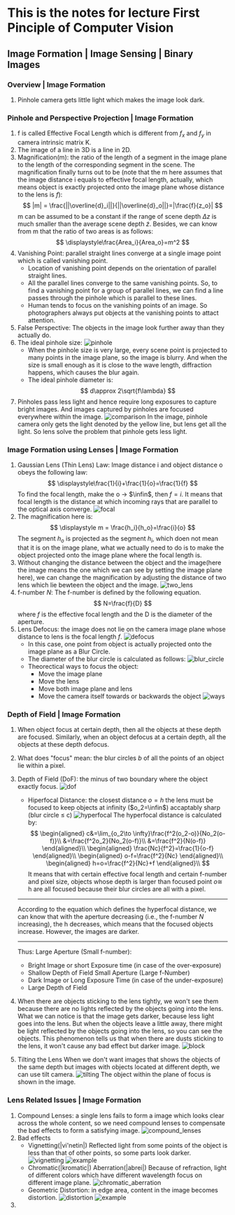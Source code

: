 # This is the notes for lecture First Pinciple of Computer Vision

## Image Formation | Image Sensing | Binary Images

### Overview | Image Formation
1. Pinhole camera gets little light which makes the image look dark.

### Pinhole and Perspective Projection | Image Formation
1. f is called Effective Focal Length which is different from $f_x$ and $f_y$ in camera intrinsic matrix K.
2. The image of a line in 3D is a line in 2D.
3. Magnification(m): the ratio of the length of a segment in the image plane to the length of the corresponding segment in the scene. The magnification finally turns out to be (note that the m here assumes that the image distance i equals to effective focal length, actually, which means object is exactly projected onto the image plane whose distance to the lens is $f$):
$$
|m| = \frac{||\overline{d}_i||}{||\overline{d}_o||}=|\frac{f}{z_o}|
$$
m can be assumed to be a constant if the range of scene depth $\Delta z$ is much smaller than the average scene depth $\widetilde{z}$. Besides, we can know from m that the ratio of two areas is as follows:
$$
\displaystyle\frac{Area_i}{Area_o}=m^2
$$
4. Vanishing Point: parallel straight lines converge at a single image point which is called vanishing point. 
   * Location of vanishing point depends on the orientation of parallel straight lines.
   * All the parallel lines converge to the same vanishing points. So, to find a vanishing point for a group of parallel lines, we can find a line passes through the pinhole which is parallel to these lines.
   * Human tends to focus on the vanishing points of an image. So photographers always put objects at the vanishing points to attact attention.
5. False Perspective: The objects in the image look further away than they actually do. 
6. The ideal pinhole size:
![pinhole](./images/pinhole_size.png)
   * When the pinhole size is very large, every scene point is projected to many points in the image plane, so the image is blurry. And when the size is small enough as it is close to the wave length, diffraction happens, which causes the blur again.
   * The ideal pinhole diameter is:
   $$
   d\approx 2\sqrt{f\lambda}
   $$
7. Pinholes pass less light and hence require long exposures to capture bright images. And images captured by pinholes are focused everywhere within the image.
![comparison](./images/comparison.png)
In the image, pinhole camera only gets the light denoted by the yellow line, but lens get all the light. So lens solve the problem that pinhole gets less light.

### Image Formation using Lenses | Image Formation
1. Gaussian Lens (Thin Lens) Law: Image distance i and object distance o obeys the following law:
$$
\displaystyle\frac{1}{i}+\frac{1}{o}=\frac{1}{f}
$$
To find the focal length, make the o -> $\infin$, then $f=i$. It means that focal length is the distance at which incoming rays that are parallel to the optical axis converge.
![focal](./images/focal.png)
2. The magnification here is:
$$
\displaystyle m = \frac{h_i}{h_o}=\frac{i}{o}
$$
The segment $h_o$ is projected as the segment $h_i$, which doen not mean that it is on the image plane, what we actually need to do is to make the object projected onto the image plane where the focal length is.
3. Without changing the distance between the object and the image(here the image means the one which we can see by setting the image plane here), we can change the magnification by adjusting the distance of two lens which lie bewteen the object and the image.
![two_lens](./images/two_lens.png)
4. f-number $N$: The f-number is defined by the following equation.
$$
N=\frac{f}{D}
$$
where $f$ is the effective focal length and the D is the diameter of the aperture.
5. Lens Defocus: the image does not lie on the camera image plane whose distance to lens is the focal length $f$.
   ![defocus](./images/defocus.png)
   * In this case, one point from object is actually projected onto the image plane as a Blur Circle.
   * The diameter of the blur circle is calculated as follows:
   ![blur_circle](./images/blur_circle.png)
   * Theorectical ways to focus the object:
     * Move the image plane
     * Move the lens
     * Move both image plane and lens
     * Move the camera itself towards or backwards the object
     ![ways](./images/ways_focus.png)

### Depth of Field | Image Formation
1. When object focus at certain depth, then all the objects at these depth are focused. Similarly, when an object defocus at a certain depth, all the objects at these depth defocus.
2. What does "focus" mean: the blur circles $b$ of all the points of an object lie within a pixel.
3. Depth of Field (DoF): the minus of two boundary where the object exactly focus.
   ![dof](./images/dof.png)
   * Hiperfocal Distance: the closest distance $o=h$ the lens must be focused to keep objects at infinity ($o_2=\infin$) accaptably sharp (blur circle $\le$ c)
   ![hyperfocal](./images/hyperfocal.png)
   The hyperfocal distance is calculated by:
   $$ 
   \begin{aligned}
   c&=\lim_{o_2\to \infty}\frac{f^2(o_2-o)}{No_2(o-f)}\\
   &=\frac{f^2o_2}{No_2(o-f)}\\
   &=\frac{f^2}{N(o-f)}
   \end{aligned}\\
   \begin{aligned}
    \frac{Nc}{f^2}=\frac{1}{o-f}
   \end{aligned}\\
   \begin{aligned}
    o-f=\frac{f^2}{Nc}
   \end{aligned}\\
   \begin{aligned}
    h=o=\frac{f^2}{Nc}+f
   \end{aligned}\\
   $$
   It means that with certain effective focal length and certain f-number and pixel size, objects whose depth is larger than focused point $o\cong$ h are all focused because their blur circles are all with a pixel.
   ---
   According to the equation which defines the hyperfocal distance, we can know that with the aperture decreasing (i.e., the f-number $N$ increasing), the h decreases, which means that the focused objects increase. However, the images are darker.
   
   ---
   Thus:
   Large Aperture (Small f-number):
     * Bright Image or short Exposure time (in case of the over-exposure)
     * Shallow Depth of Field
   Small Aperture (Large f-Number)
     * Dark Image or Long Exposure Time (in case of the under-exposure)
     * Large Depth of Field
4. When there are objects sticking to the lens tightly, we won't see them because there are no lights reflected by the objects going into the lens. What we can notice is that the image gets darker, because less light goes into the lens. But when the objects leave a little away, there might be light reflected by the objects going into the lens, so you can see the objects. This phenomenon tells us that when there are dusts sticking to the lens, it won't cause any bad effect but darker image.
![block](./images/block.png)
5. Tilting the Lens
When we don't want images that shows the objects of the same depth but images with objects located at different depth, we can use tilt camera.
![tilting](./images/tilting.png)
The object within the plane of focus is shown in the image.

### Lens Related Issues | Image Formation
1. Compound Lenses: a single lens fails to form a image which looks clear across the whole content, so we need compound lenses to compensate the bad effects to form a satisfying image.
![compound_lenses](./images/compound_lenses.png)
2. Bad effects
   * Vignetting(|vi'netin|)
   Reflected light from some points of the object is less than that of other points, so some parts look darker.
   ![vignetting](./images/vignetting.png)
   ![example](./images/example_vignetting.png)
   * Chromatic(|kromatic|) Aberration(|abrei|)
   Because of refraction, light of different colors which have different wavelength focus on different image plane. 
   ![chromatic_aberration](./images/chromatic_aberration.png) 
   * Geometric Distortion: in edge area, content in the image becomes distortion.
   ![distortion](./images/distortion.png)
   ![example](./images/distortion_example.png)
3. 








